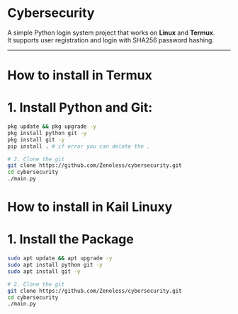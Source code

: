 # Cybersecurity

A simple Python login system project that works on **Linux** and **Termux**.  
It supports user registration and login with SHA256 password hashing.

---

# How to install in Termux

# 1. Install Python and Git:
```bash
pkg update && pkg upgrade -y
pkg install python git -y
pkg install git -y
pip install . # if error you can delete the .

# 2. Clone the git
git clone https://github.com/Zenoless/cybersecurity.git
cd cybersecurity
./main.py
```

# How to install in Kail Linuxy

# 1. Install the Package
```bash
sudo apt update && apt upgrade -y
sudo apt install python git -y
sudo apt install git -y

# 2. Clone the git
git clone https://github.com/Zenoless/cybersecurity.git
cd cybersecurity
./main.py
